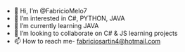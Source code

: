 - 👋 Hi, I’m @FabricioMelo7
- 👀 I’m interested in C#, PYTHON, JAVA
- 🌱 I’m currently learning JAVA
- 💞️ I’m looking to collaborate on C# & JS learning projects
- 📫 How to reach me- fabriciosartin4@hotmail.com

<!---
FabricioMelo7/FabricioMelo7 is a ✨ special ✨ repository because its `README.md` (this file) appears on your GitHub profile.
You can click the Preview link to take a look at your changes.
--->
